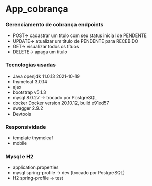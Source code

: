# App_cobrança
### Gerenciamento de cobrança endpoints
- POST-> cadastrar um título com seu status inicial de PENDENTE
- UPDATE-> atualizar um título de PENDENTE  para RECEBIDO
- GET-> visualizar todos os títuos
- DELETE-> apaga um título


### Tecnologias usadas 
- Java openjdk 11.0.13 2021-10-19
- thymeleaf 3.0.14
- ajax
- bootstrap v5.1.3
- mysql 8.0.27 -> trocado por PostgreSQL
- docker Docker version 20.10.12, build e91ed57
- swagger 2.9.2
- Devtools

### Responsividade
- template thymeleaf
- mobile
 

### Mysql e H2
- application.properties
- mysql spring-profile -> dev (trocado por PostgreSQL)
- H2 spring-profile -> test




